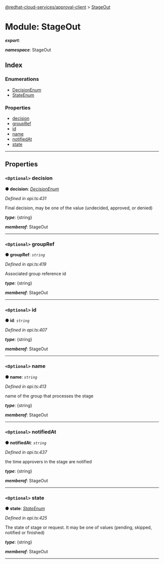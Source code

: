 [@redhat-cloud-services/approval-client](../README.md) > [StageOut](../modules/stageout.md)

# Module: StageOut

*__export__*: 

*__namespace__*: StageOut

## Index

### Enumerations

* [DecisionEnum](../enums/stageout.decisionenum.md)
* [StateEnum](../enums/stageout.stateenum.md)

### Properties

* [decision](stageout.md#decision)
* [groupRef](stageout.md#groupref)
* [id](stageout.md#id)
* [name](stageout.md#name)
* [notifiedAt](stageout.md#notifiedat)
* [state](stageout.md#state)

---

## Properties

<a id="decision"></a>

### `<Optional>` decision

**● decision**: *[DecisionEnum](../enums/stageout.decisionenum.md)*

*Defined in api.ts:431*

Final decision, may be one of the value (undecided, approved, or denied)

*__type__*: {string}

*__memberof__*: StageOut

___
<a id="groupref"></a>

### `<Optional>` groupRef

**● groupRef**: *`string`*

*Defined in api.ts:419*

Associated group reference id

*__type__*: {string}

*__memberof__*: StageOut

___
<a id="id"></a>

### `<Optional>` id

**● id**: *`string`*

*Defined in api.ts:407*

*__type__*: {string}

*__memberof__*: StageOut

___
<a id="name"></a>

### `<Optional>` name

**● name**: *`string`*

*Defined in api.ts:413*

name of the group that processes the stage

*__type__*: {string}

*__memberof__*: StageOut

___
<a id="notifiedat"></a>

### `<Optional>` notifiedAt

**● notifiedAt**: *`string`*

*Defined in api.ts:437*

the time approvers in the stage are notified

*__type__*: {string}

*__memberof__*: StageOut

___
<a id="state"></a>

### `<Optional>` state

**● state**: *[StateEnum](../enums/stageout.stateenum.md)*

*Defined in api.ts:425*

The state of stage or request. It may be one of values (pending, skipped, notified or finished)

*__type__*: {string}

*__memberof__*: StageOut

___

